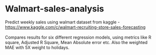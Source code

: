 # Walmart-sales-analysis
Predict weekly sales using walmart dataset from kaggle - https://www.kaggle.com/c/walmart-recruiting-store-sales-forecasting<br/><br/>
Compares results for six different regression models, using metrics like R square, Adjusted R Square, Mean Absolute error etc. Also the weighted MAE with 5X weight to holidays.
